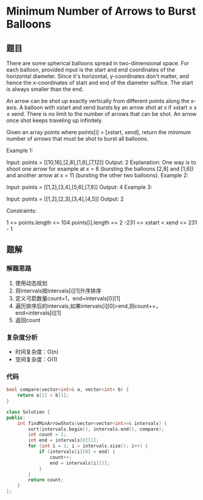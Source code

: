 # Minimum Number of Arrows to Burst Balloons
## 题目
There are some spherical balloons spread in two-dimensional space. For each balloon, provided input is the start and end coordinates of the horizontal diameter. Since it's horizontal, y-coordinates don't matter, and hence the x-coordinates of start and end of the diameter suffice. The start is always smaller than the end.

An arrow can be shot up exactly vertically from different points along the x-axis. A balloon with xstart and xend bursts by an arrow shot at x if xstart ≤ x ≤ xend. There is no limit to the number of arrows that can be shot. An arrow once shot keeps traveling up infinitely.

Given an array points where points[i] = [xstart, xend], return the minimum number of arrows that must be shot to burst all balloons.

 

Example 1:

Input: points = [[10,16],[2,8],[1,6],[7,12]]
Output: 2
Explanation: One way is to shoot one arrow for example at x = 6 (bursting the balloons [2,8] and [1,6]) and another arrow at x = 11 (bursting the other two balloons).
Example 2:

Input: points = [[1,2],[3,4],[5,6],[7,8]]
Output: 4
Example 3:

Input: points = [[1,2],[2,3],[3,4],[4,5]]
Output: 2
 

Constraints:

1 <= points.length <= 104
points[i].length == 2
-231 <= xstart < xend <= 231 - 1

## 题解
### 解题思路
1. 使用动态规划
2. 将intervals按intervals[i][1]升序排序
3. 定义弓箭数量count=1，end=intervals[0][1]
4. 遍历排序后的intervals,如果intervals[i][0]>end,则count++，end=intervals[i][1]
5. 返回count

### 复杂度分析
+ 时间复杂度：O(n)
+ 空间复杂度：O(1)
### 代码

```cpp
bool compare(vector<int>& a, vector<int> b) {
    return a[1] < b[1];
}

class Solution {
public:
    int findMinArrowShots(vector<vector<int>>& intervals) {
        sort(intervals.begin(), intervals.end(), compare);
        int count = 1;
        int end = intervals[0][1];
        for (int i = 1; i < intervals.size(); i++) {
            if (intervals[i][0] > end) {
                count++;
                end = intervals[i][1];
            }
        }
        return count;
    }
};